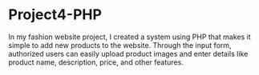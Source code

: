 # Project4-PHP
In my fashion website project, I created a system using PHP that makes it simple to add new products to the website. Through the input form, authorized users can easily upload product images and enter details like product name, description, price, and other features. 
